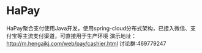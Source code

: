 # HaPay
HaPay聚合支付使用Java开发，使用spring-cloud分布式架构，已接入微信、支付宝等主流支付渠道，可直接用于生产环境
演示地址：http://m.hengaikj.com/web/pay/cashier.html
讨论群:469779247
